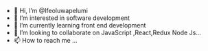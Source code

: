- 👋 Hi, I’m @Ifeoluwapelumi
- 👀 I’m interested in software development
- 🌱 I’m currently learning front end development
- 💞️ I’m looking to collaborate on JavaScript ,React,Redux Node Js...
- 📫 How to reach me ...

<!---
Ifeoluwapelumi/Ifeoluwapelumi is a ✨ special ✨ repository because its `README.md` (this file) appears on your GitHub profile.
You can click the Preview link to take a look at your changes.
--->
